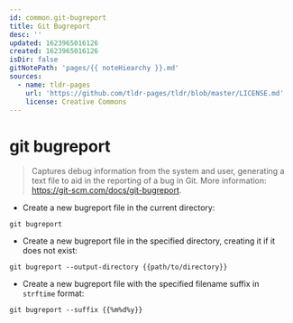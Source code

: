 ```yaml
---
id: common.git-bugreport
title: Git Bugreport
desc: ''
updated: 1623965016126
created: 1623965016126
isDir: false
gitNotePath: 'pages/{{ noteHiearchy }}.md'
sources:
  - name: tldr-pages
    url: 'https://github.com/tldr-pages/tldr/blob/master/LICENSE.md'
    license: Creative Commons
---
```

# git bugreport

> Captures debug information from the system and user, generating a text file to aid in the reporting of a bug in Git.
> More information: <https://git-scm.com/docs/git-bugreport>.

- Create a new bugreport file in the current directory:

`git bugreport`

- Create a new bugreport file in the specified directory, creating it if it does not exist:

`git bugreport --output-directory {{path/to/directory}}`

- Create a new bugreport file with the specified filename suffix in `strftime` format:

`git bugreport --suffix {{%m%d%y}}`

